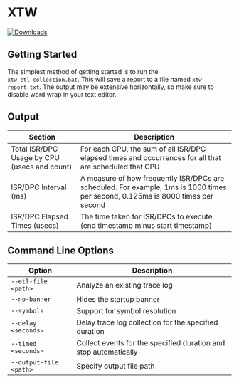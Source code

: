 # XTW

[![Downloads](https://img.shields.io/github/downloads/valleyofdoom/xtw/total.svg)](https://github.com/valleyofdoom/xtw/releases)

## Getting Started

The simplest method of getting started is to run the ``xtw_etl_collection.bat``. This will save a report to a file named ``xtw-report.txt``. The output may be extensive horizontally, so make sure to disable word wrap in your text editor.

## Output

|Section|Description|
|---|---|
|Total ISR/DPC Usage by CPU (usecs and count)|For each CPU, the sum of all ISR/DPC elapsed times and occurrences for all that are scheduled that CPU|
|ISR/DPC Interval (ms)|A measure of how frequently ISR/DPCs are scheduled. For example, 1ms is 1000 times per second, 0.125ms is 8000 times per second|
|ISR/DPC Elapsed Times (usecs)|The time taken for ISR/DPCs to execute (end timestamp minus start timestamp)|

## Command Line Options

|Option|Description|
|---|---|
|``--etl-file <path>``|Analyze an existing trace log|
|``--no-banner``|Hides the startup banner|
|``--symbols``|Support for symbol resolution|
|``--delay <seconds>``|Delay trace log collection for the specified duration|
|``--timed <seconds>``|Collect events for the specified duration and stop automatically|
|``--output-file <path>``|Specify output file path|
